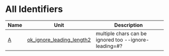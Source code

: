 # All Identifiers


| Name | Unit | Description |
|---|---|---|
| [A](ok_ignore_leading_length2.md#A) | [ok_ignore_leading_length2](ok_ignore_leading_length2.md) | multiple chars can be ignored too --ignore-leading=#? |
